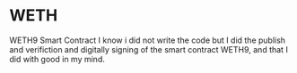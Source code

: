 # WETH
WETH9 Smart Contract
I know i did not write the code but I did the publish and verifiction and digitally signing of the smart contract WETH9, and that I did with good in my mind.

